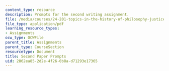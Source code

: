 ```yaml
---
content_type: resource
description: Prompts for the second writing assignment.
file: /media/courses/24-201-topics-in-the-history-of-philosophy-justice-political-economy-spring-2016/2862ea852d2e4f260b8ad71293e17365_MIT24_201S16_Second_Paper.pdf
file_type: application/pdf
learning_resource_types:
- Assignments
ocw_type: OCWFile
parent_title: Assignments
parent_type: CourseSection
resourcetype: Document
title: Second Paper Prompts
uid: 2862ea85-2d2e-4f26-0b8a-d71293e17365
---
```

